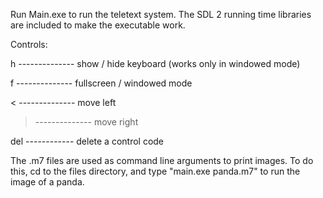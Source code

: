 Run Main.exe to run the teletext system.
The SDL 2 running time libraries are included to make the executable work.

Controls:

h -------------- show / hide keyboard (works only in windowed mode)

f -------------- fullscreen / windowed mode

< -------------- move left

> -------------- move right

del ------------ delete a control code
   
The .m7 files are used as command line arguments to print images. To do this, cd to the files directory, and type "main.exe panda.m7" to run the image of a panda.
